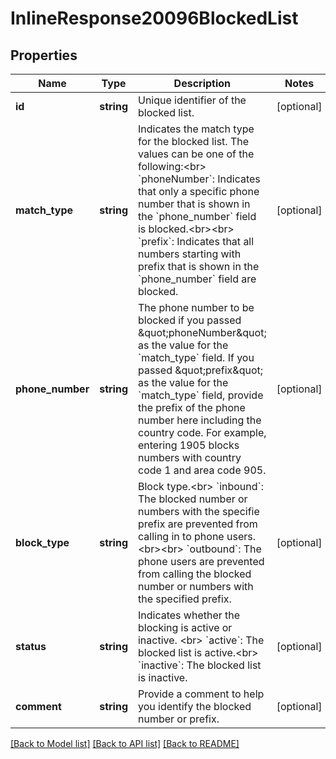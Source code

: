 # InlineResponse20096BlockedList

## Properties
Name | Type | Description | Notes
------------ | ------------- | ------------- | -------------
**id** | **string** | Unique identifier of the blocked list. | [optional] 
**match_type** | **string** | Indicates the match type for the blocked list. The values can be one of the following:&lt;br&gt; &#x60;phoneNumber&#x60;: Indicates that only a specific phone number that is shown in the &#x60;phone_number&#x60; field is blocked.&lt;br&gt;&lt;br&gt; &#x60;prefix&#x60;: Indicates that all numbers starting with prefix that is shown in the &#x60;phone_number&#x60; field are blocked. | [optional] 
**phone_number** | **string** | The phone number to be blocked if you passed \&quot;phoneNumber\&quot; as the value for the &#x60;match_type&#x60; field. If you passed \&quot;prefix\&quot; as the value for the &#x60;match_type&#x60; field, provide the prefix of the phone number here including the country code. For example, entering 1905 blocks numbers with country code 1 and area code 905. | [optional] 
**block_type** | **string** | Block type.&lt;br&gt; &#x60;inbound&#x60;: The blocked number or numbers with the specifie prefix are prevented from calling in to phone users.&lt;br&gt;&lt;br&gt; &#x60;outbound&#x60;: The phone users  are prevented from calling the blocked number or numbers with the specified prefix. | [optional] 
**status** | **string** | Indicates whether the blocking is active or inactive. &lt;br&gt; &#x60;active&#x60;: The blocked list is active.&lt;br&gt; &#x60;inactive&#x60;: The blocked list is inactive. | [optional] 
**comment** | **string** | Provide a comment to help you identify the blocked number or prefix. | [optional] 

[[Back to Model list]](../README.md#documentation-for-models) [[Back to API list]](../README.md#documentation-for-api-endpoints) [[Back to README]](../README.md)


